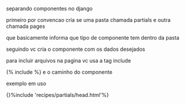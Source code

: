 separando componentes no django

primeiro por convencao cria se uma pasta chamada partials e outra chamada pages

que basicamente informa  que tipo de componente  tem dentro da pasta

seguindo vc cria o componente com os dados desejados

para incluir arquivos na pagina vc usa a tag include

{% include %} e o caminho do componente

exemplo em uso 

{}%include 'recipes/partials/head.html'%}
